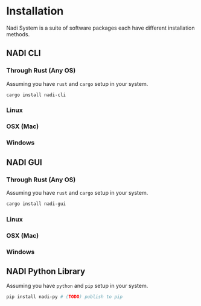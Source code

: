 # Installation

Nadi System is a suite of software packages each have different installation methods.


## NADI CLI
### Through Rust (Any OS)
Assuming you have `rust` and `cargo` setup in your system.

```bash
cargo install nadi-cli
```

### Linux
### OSX (Mac)
### Windows

## NADI GUI
### Through Rust (Any OS)
Assuming you have `rust` and `cargo` setup in your system.

```bash
cargo install nadi-gui
```

### Linux
### OSX (Mac)
### Windows


## NADI Python Library
Assuming you have `python` and `pip` setup in your system.

```bash
pip install nadi-py # (TODO) publish to pip
```
